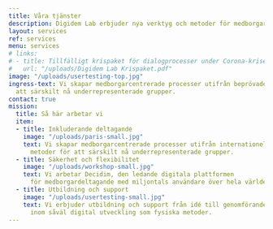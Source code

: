 ```yaml
---
title: Våra tjänster
description: Digidem Lab erbjuder nya verktyg och metoder för medborgardeltagande.
layout: services
ref: services
menu: services
# links:
# - title: Tillfälligt krispaket för dialogprocesser under Corona-krisen
#   url: "/uploads/Digidem Lab Krispaket.pdf"
image: "/uploads/usertesting-top.jpg"
ingress-text: Vi skapar medborgarcentrerade processer utifrån beprövade metoder för
  att särskilt nå underrepresenterade grupper.
contact: true
mission:
  title: Så här arbetar vi
  item:
  - title: Inkluderande deltagande
    image: "/uploads/paris-small.jpg"
    text: Vi skapar medborgarcentrerade processer utifrån internationellt beprövade
      metoder för att särskilt nå underrepresenterade grupper.
  - title: Säkerhet och flexibilitet
    image: "/uploads/workshop-small.jpg"
    text: Vi arbetar Decidim, den ledande digitala plattformen
      för medborgardeltagande med miljontals användare över hela världen.
  - title: Utbildning och support
    image: "/uploads/usertesting-small.jpg"
    text: Vi erbjuder utbildning och support från idé till genomförande av deltagarprocesser,
      inom såväl digital utveckling som fysiska metoder.
---
```

